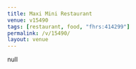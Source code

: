 ```yaml
---
title: Maxi Mini Restaurant
venue: v15490
tags: [restaurant, food, "fhrs:414299"]
permalink: /v/15490/
layout: venue
---
```

null
